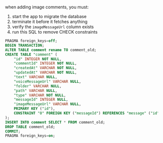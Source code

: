 when adding image comments, you must:

1. start the app to migrate the database
2. terminate it before it fetches anything
3. verify the `imageMessageUrl` column exists
4. run this SQL to remove CHECK constraints

```sql
PRAGMA foreign_keys=off;
BEGIN TRANSACTION;
ALTER TABLE comment rename TO comment_old;
CREATE TABLE "comment" (
	"id" INTEGER NOT NULL,
	"commentId" INTEGER NOT NULL,
	"createdAt" VARCHAR NOT NULL,
	"updatedAt" VARCHAR NOT NULL,
	"text" VARCHAR NULL,
	"voiceMessageUrl" VARCHAR NULL,
	"folder" VARCHAR NULL,
	"path" VARCHAR NULL,
	"type" VARCHAR NOT NULL,
	"messageId" INTEGER NULL,
	"imageMessageUrl" VARCHAR NULL,
	PRIMARY KEY ("id"),
	CONSTRAINT "0" FOREIGN KEY ("messageId") REFERENCES "message" ("id") ON UPDATE NO ACTION ON DELETE NO ACTION
);
INSERT INTO comment SELECT * FROM comment_old;
DROP TABLE comment_old;
COMMIT;
PRAGMA foreign_keys=on;
```
